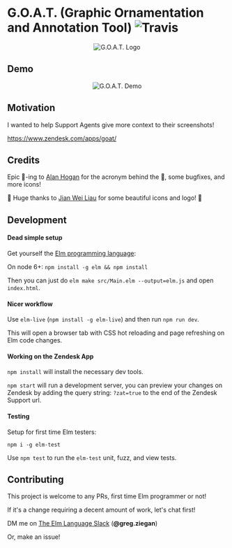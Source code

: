 # G.O.A.T. (Graphic Ornamentation and Annotation Tool) ![Travis](https://travis-ci.org/thebritican/goat.svg?branch=master)

<p align="center">
 <img src="https://github.com/thebritican/goat/blob/master/docs/images/logo.png" alt="G.O.A.T. Logo"/>
</p>

## Demo
<p align="center">
 <img src="https://cloud.githubusercontent.com/assets/3099999/25921130/28d9c5ea-3589-11e7-9292-aad812cc9a85.gif" alt="G.O.A.T. Demo"/>
</p>

## Motivation
I wanted to help Support Agents give more context to their screenshots!

https://www.zendesk.com/apps/goat/

## Credits

Epic 🐐-ing to [Alan Hogan](https://github.com/alanhogan) for the acronym behind the 🐐, some bugfixes, and more icons!

👏 Huge thanks to [Jian Wei Liau](https://twitter.com/madebyjw) for some beautiful icons and logo! 👏


## Development


#### Dead simple setup

Get yourself the [Elm programming language](http://elm-lang.org/):

On node 6+: `npm install -g elm && npm install`

Then you can just do `elm make src/Main.elm --output=elm.js` and open `index.html`.

#### Nicer workflow

Use `elm-live` (`npm install -g elm-live`) and then run `npm run dev`.

This will open a browser tab with CSS hot reloading and page refreshing on Elm code changes.

#### Working on the Zendesk App

`npm install` will install the necessary dev tools.

`npm start` will run a development server, you can preview your changes on Zendesk by adding the query string: `?zat=true` to the end of the Zendesk Support url.

#### Testing

Setup for first time Elm testers:

`npm i -g elm-test`

Use `npm test` to run the `elm-test` unit, fuzz, and view tests.

## Contributing

This project is welcome to any PRs, first time Elm programmer or not!

If it's a change requiring a decent amount of work, let's chat first!

DM me on [The Elm Language Slack](https://elmlang.herokuapp.com) (**@greg.ziegan**)

Or, make an issue!
